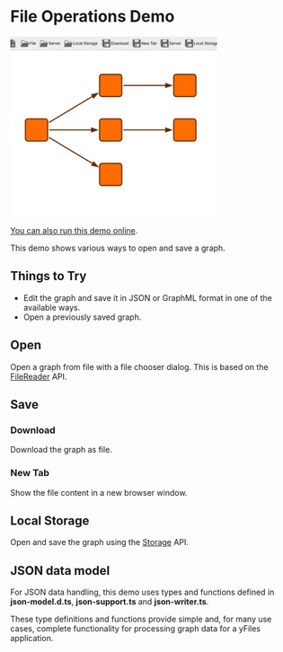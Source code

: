 <!--
 //////////////////////////////////////////////////////////////////////////////
 // @license
 // This file is part of yFiles for HTML.
 // Use is subject to license terms.
 //
 // Copyright (c) by yWorks GmbH, Vor dem Kreuzberg 28,
 // 72070 Tuebingen, Germany. All rights reserved.
 //
 //////////////////////////////////////////////////////////////////////////////
-->
# File Operations Demo

<img src="../../../doc/demo-thumbnails/file-operations.webp" alt="demo-thumbnail" height="320"/>

[You can also run this demo online](https://www.yfiles.com/demos/application-features/file-operations/).

This demo shows various ways to open and save a graph.

## Things to Try

- Edit the graph and save it in JSON or GraphML format in one of the available ways.
- Open a previously saved graph.

## Open

Open a graph from file with a file chooser dialog. This is based on the [FileReader](https://developer.mozilla.org/docs/Web/API/FileReader) API.

## Save

### Download

Download the graph as file.

### New Tab

Show the file content in a new browser window.

## Local Storage

Open and save the graph using the [Storage](https://developer.mozilla.org/docs/Web/API/Storage) API.

## JSON data model

For JSON data handling, this demo uses types and functions defined in **json-model.d.ts**, **json-support.ts** and **json-writer.ts**.

These type definitions and functions provide simple and, for many use cases, complete functionality for processing graph data for a yFiles application.
